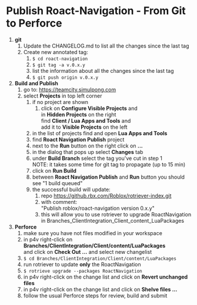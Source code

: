 # Publish Roact-Navigation - From Git to Perforce
1. **git**
	1. Update the CHANGELOG.md to list all the changes since the last tag
	2. Create new annotated tag:
		1. `$ cd roact-navigation `
		2. `$ git tag -a v.0.x.y `
		3. list the information about all the changes since the last tag
		4. `$ git push origin v.0.x.y `
2. **Build and Publish**
	1. go to: https://teamcity.simulpong.com
	2. select  **Projects** in top left corner
		1. if no project are shown
			1. click on **Configure Visible Projects** and<br/>in **Hidden Projects** on the right<br/>	find **Client / Lua Apps and Tools**  and <br/>	add it to **Visible Projects** on the left
		2. in the list of projects find and open **Lua Apps and Tools**
		3. find **Roact Navigation Publish** project
		4. next to the **Run** button on the right click on **...**
		5. in the dialog that pops up select **Changes** tab
		6. under **Build Branch** select the tag you've cut in step 1 <br/>NOTE: it takes some time for git tag to propagate (up to 15 min)
		7. click on **Run Build**
		8. between **Roact Navigation Publish** and **Run** button you should see "1 build queued"
		9. the successful build will update:
			1. repo https://github.rbx.com/Roblox/rotriever-index.git
			2. with comment:<br/>"Publish roblox/roact-navigation version 0.x.y"
			3. this will allow you to use rotriever to upgrade RoactNavigation in  Branches_ClientIntegration_Client_content_LuaPackages
3. **Perforce**
	1. make sure you have not files modified in your workspace
	2. in p4v right-click on **Branches/ClientIntegration/Client/content/LuaPackages**<br/>and click on **Check Out ...** and select new changelist
	3. `$ cd Branches/ClientIntegration/Client/content/LuaPackages`
	4. run rotriever to update **only** the RoactNavigation
	5. `$ rotrieve upgrade --packages RoactNavigation`
	6. in p4v right-click on the change list and click on **Revert unchanged files**
	7. in p4v right-click on the change list and click on **Shelve files ...**
	8. follow the usual Perforce steps for review, build and submit
